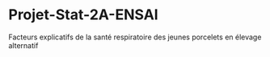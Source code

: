 # Projet-Stat-2A-ENSAI
Facteurs explicatifs de la santé respiratoire des jeunes porcelets en élevage alternatif
